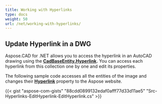 ```yaml
---
title: Working with Hyperlinks
type: docs
weight: 50
url: /net/working-with-hyperlinks/
---
```


## **Update Hyperlink in a DWG**
Aspose.CAD for .NET allows you to access the hyperlink in an AutoCAD drawing using the [**CadBaseEntity.Hyperlink**](https://apireference.aspose.com/net/cad/aspose.cad.fileformats.cad.cadobjects/cadbaseentity/properties/hyperlink)**.** You can access each hyperlink from this collection one by one and edit its properties.

The following sample code accesses all the entities of the image and changes their [**Hyperlink**](https://apireference.aspose.com/net/cad/aspose.cad.fileformats.cad.cadobjects/cadbaseentity/properties/hyperlink) property to the Aspose website.

{{< gist "aspose-com-gists" "88cdd0899132edaf0afff77d33d11ae5" "Src-Hyperlinks-EditHyperlink-EditHyperlink.cs" >}}
